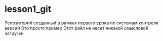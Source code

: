 # lesson1_git

Репозиторий созданный в рамках первого урока по системам контроля версий
Это просто пример
Этот файл не несет никакой смысловой нагрузки
